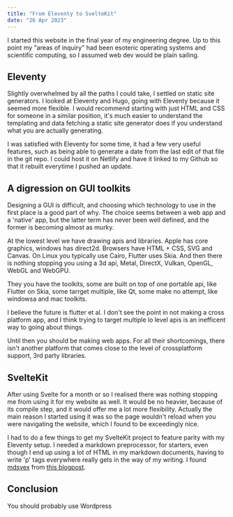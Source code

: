 ```yaml
---
title: "From Eleventy to SvelteKit"
date: "26 Apr 2023"
---
```



I started this website in the final year of my engineering degree. Up to this point my "areas of inquiry" had been esoteric operating systems and scientific computing, so I assumed web dev would be plain sailing.

## Eleventy

Slightly overwhelmed by all the paths I could take, I settled on static site generators. I looked at Eleventy and Hugo, going with Eleventy because it seemed more flexible. I would recommend starting with just HTML and CSS for someone in a similar position, it's much easier to understand the templating and data fetching a static site generator does if you understand what you are actually generating.

I was satisfied with Eleventy for some time, it had a few very useful features, such as being able to generate a date from the last edit of that file in the git repo. I could host it on Netlify and have it linked to my Github so that it rebuilt everytime I pushed an update.

## A digression on GUI toolkits

Designing a GUI is difficult, and choosing which technology to use in the first place is a good part of why. The choice seems between a web app and a 'native' app, but the latter term has never been well defined, and the former is becoming almost as murky.

At the lowest level we have drawing apis and libraries. Apple has core graphics, windows has direct2d. Browsers have HTML + CSS, SVG and Canvas. On Linux you typically use Cairo, Flutter uses Skia. And then there is nothing stopping you using a 3d api, Metal, DirectX, Vulkan, OpenGL, WebGL and WebGPU.

They you have the toolkits, some are built on top of one portable api, like Flutter on Skia, some tarrget multiple, like Qt, some make no attempt, like windowsa and mac toolkits. 

I believe the future is flutter et al. I don't see the point in not making a cross platform app, and I think trying to target multiple lo level apis is an inefficent way to going about things.

Until then you should be making web apps. For all their shortcomings, there isn't another platform that comes close to the level of crossplatform support, 3rd party libraries.


## SvelteKit

After using Svelte for a month or so I realised there was nothing stopping me from using it for my website as well. It would be no heavier, because of its compile step, and it would offer me a lot more flexibility. Actually the main reason I started using it was so the page wouldn't reload when you were navigating the website, which I found to be exceedingly nice.

I had to do a few things to get my SvelteKit project to feature parity with my Eleventy setup. I needed a markdown preprocessor, for starters, even though I end up using a lot of HTML in my markdown documents, having to write 'p' tags everywhere really gets in the way of my writing. I found <a href="https://mdsvex.pngwn.io/">mdsvex</a> from <a href="https://joshcollinsworth.com/blog/build-static-sveltekit-markdown-blog">this blogpost</a>.

## Conclusion

You should probably use Wordpress


